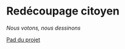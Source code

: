 # Redécoupage citoyen

_Nous votons, nous dessinons_

[Pad du projet](https://hackmd.io/s/S1bGujQQG)

